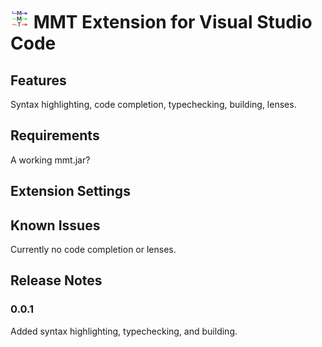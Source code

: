 # <img src="./img/logo_better_128x128.png" width="30em" /> MMT Extension for Visual Studio Code

## Features

Syntax highlighting, code completion, typechecking, building, lenses.

<!-- screenshot or animation -->

## Requirements

A working mmt.jar?

## Extension Settings
<!--

This extension contributes the following settings:

* `myExtension.enable`: Enable/disable this extension.
* `myExtension.thing`: Set to `blah` to do something.
-->

## Known Issues

Currently no code completion or lenses.

## Release Notes

### 0.0.1

Added syntax highlighting, typechecking, and building.

